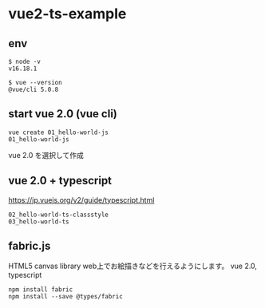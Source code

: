 # vue2-ts-example

## env
```
$ node -v 
v16.18.1
```

```
$ vue --version
@vue/cli 5.0.8
```

## start vue 2.0 (vue cli)

```
vue create 01_hello-world-js
01_hello-world-js
```
vue 2.0 を選択して作成

## vue 2.0 + typescript
https://jp.vuejs.org/v2/guide/typescript.html
```
02_hello-world-ts-classstyle
03_hello-world-ts
```

## fabric.js
HTML5 canvas library
web上でお絵描きなどを行えるようにします。
vue 2.0, typescript
```
npm install fabric
npm install --save @types/fabric
```
